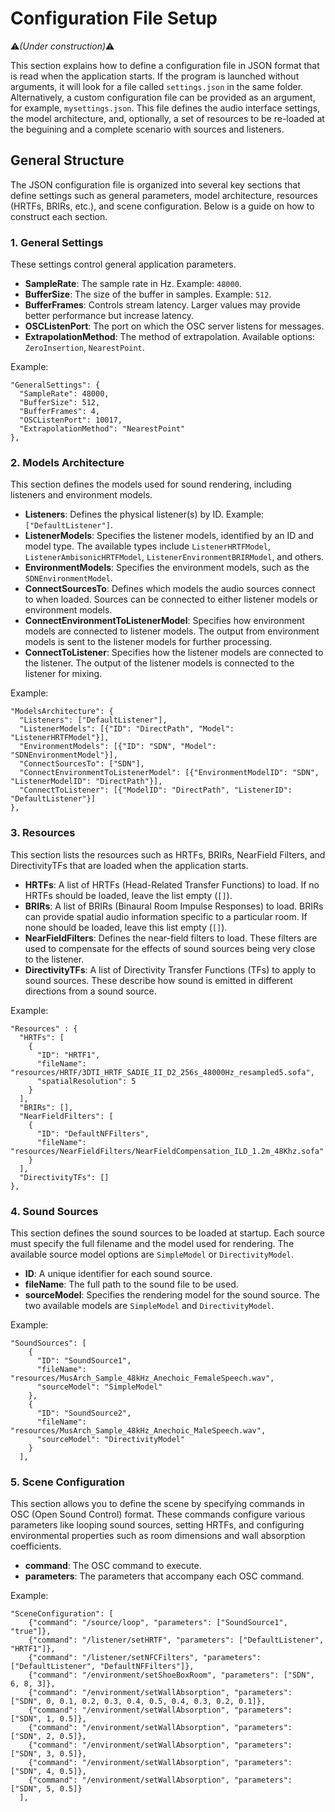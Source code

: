 # Configuration File Setup

:warning:*(Under construction)*:warning:

This section explains how to define a configuration file in JSON format that is read when the application starts. If the program is launched without arguments, it will look for a file called `settings.json` in the same folder. Alternatively, a custom configuration file can be provided as an argument, for example, `mysettings.json`.  This file defines the audio interface settings, the model architecture, and, optionally, a set of resources to be re-loaded at the beguining and a complete scenario with sources and listeners.

## General Structure

The JSON configuration file is organized into several key sections that define settings such as general parameters, model architecture, resources (HRTFs, BRIRs, etc.), and scene configuration. Below is a guide on how to construct each section.

### 1. General Settings

These settings control general application parameters.

- **SampleRate**: The sample rate in Hz. Example: `48000`.
- **BufferSize**: The size of the buffer in samples. Example: `512`.
- **BufferFrames**: Controls stream latency. Larger values may provide better performance but increase latency.
- **OSCListenPort**: The port on which the OSC server listens for messages.
- **ExtrapolationMethod**: The method of extrapolation. Available options: `ZeroInsertion`, `NearestPoint`.


Example: 

```
"GeneralSettings": {
  "SampleRate": 48000,
  "BufferSize": 512,
  "BufferFrames": 4,
  "OSCListenPort": 10017,
  "ExtrapolationMethod": "NearestPoint"
},
```

### 2. Models Architecture

This section defines the models used for sound rendering, including listeners and environment models.

- **Listeners**: Defines the physical listener(s) by ID. Example: `["DefaultListener"]`.
- **ListenerModels**: Specifies the listener models, identified by an ID and model type. The available types include `ListenerHRTFModel`, `ListenerAmbisonicHRTFModel`, `ListenerEnvironmentBRIRModel`, and others.
- **EnvironmentModels**: Specifies the environment models, such as the `SDNEnvironmentModel`.
- **ConnectSourcesTo**: Defines which models the audio sources connect to when loaded. Sources can be connected to either listener models or environment models.
- **ConnectEnvironmentToListenerModel**: Specifies how environment models are connected to listener models. The output from environment models is sent to the listener models for further processing.
- **ConnectToListener**: Specifies how the listener models are connected to the listener. The output of the listener models is connected to the listener for mixing.

Example:

```
"ModelsArchitecture": {
  "Listeners": ["DefaultListener"],
  "ListenerModels": [{"ID": "DirectPath", "Model": "ListenerHRTFModel"}],
  "EnvironmentModels": [{"ID": "SDN", "Model": "SDNEnvironmentModel"}],
  "ConnectSourcesTo": ["SDN"],
  "ConnectEnvironmentToListenerModel": [{"EnvironmentModelID": "SDN", "ListenerModelID": "DirectPath"}],
  "ConnectToListener": [{"ModelID": "DirectPath", "ListenerID": "DefaultListener"}]
},
```

### 3. Resources

This section lists the resources such as HRTFs, BRIRs, NearField Filters, and DirectivityTFs that are loaded when the application starts.

- **HRTFs**: A list of HRTFs (Head-Related Transfer Functions) to load. If no HRTFs should be loaded, leave the list empty (`[]`).
- **BRIRs**: A list of BRIRs (Binaural Room Impulse Responses) to load. BRIRs can provide spatial audio information specific to a particular room. If none should be loaded, leave this list empty (`[]`).
- **NearFieldFilters**: Defines the near-field filters to load. These filters are used to compensate for the effects of sound sources being very close to the listener.
- **DirectivityTFs**: A list of Directivity Transfer Functions (TFs) to apply to sound sources. These describe how sound is emitted in different directions from a sound source.

Example: 

```
"Resources" : {
  "HRTFs": [
    {
      "ID": "HRTF1",
      "fileName": "resources/HRTF/3DTI_HRTF_SADIE_II_D2_256s_48000Hz_resampled5.sofa",
      "spatialResolution": 5
    }
  ],
  "BRIRs": [],
  "NearFieldFilters": [
    {
      "ID": "DefaultNFFilters",
      "fileName": "resources/NearFieldFilters/NearFieldCompensation_ILD_1.2m_48Khz.sofa"
    }
  ],
  "DirectivityTFs": []
},
```

### 4. Sound Sources

This section defines the sound sources to be loaded at startup. Each source must specify the full filename and the model used for rendering. The available source model options are `SimpleModel` or `DirectivityModel`.

- **ID**: A unique identifier for each sound source.
- **fileName**: The full path to the sound file to be used.
- **sourceModel**: Specifies the rendering model for the sound source. The two available models are `SimpleModel` and `DirectivityModel`.

Example: 

```
"SoundSources": [
    {
      "ID": "SoundSource1",
      "fileName": "resources/MusArch_Sample_48kHz_Anechoic_FemaleSpeech.wav",
      "sourceModel": "SimpleModel"
    },
    {
      "ID": "SoundSource2",
      "fileName": "resources/MusArch_Sample_48kHz_Anechoic_MaleSpeech.wav",
      "sourceModel": "DirectivityModel"
    }
  ],
```

### 5. Scene Configuration

This section allows you to define the scene by specifying commands in OSC (Open Sound Control) format. These commands configure various parameters like looping sound sources, setting HRTFs, and configuring environmental properties such as room dimensions and wall absorption coefficients.

- **command**: The OSC command to execute.
- **parameters**: The parameters that accompany each OSC command.

Example:

```
"SceneConfiguration": [
    {"command": "/source/loop", "parameters": ["SoundSource1", "true"]},
    {"command": "/listener/setHRTF", "parameters": ["DefaultListener", "HRTF1"]},
    {"command": "/listener/setNFCFilters", "parameters": ["DefaultListener", "DefaultNFFilters"]},
    {"command": "/environment/setShoeBoxRoom", "parameters": ["SDN", 6, 8, 3]},
    {"command": "/environment/setWallAbsorption", "parameters": ["SDN", 0, 0.1, 0.2, 0.3, 0.4, 0.5, 0.4, 0.3, 0.2, 0.1]},
    {"command": "/environment/setWallAbsorption", "parameters": ["SDN", 1, 0.5]},
    {"command": "/environment/setWallAbsorption", "parameters": ["SDN", 2, 0.5]},
    {"command": "/environment/setWallAbsorption", "parameters": ["SDN", 3, 0.5]},
    {"command": "/environment/setWallAbsorption", "parameters": ["SDN", 4, 0.5]},
    {"command": "/environment/setWallAbsorption", "parameters": ["SDN", 5, 0.5]}
  ],
```
